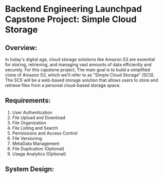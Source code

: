 # Backend Engineering Launchpad Capstone Project: Simple Cloud Storage

## Overview:
In today's digital age, cloud storage solutions like Amazon S3 are essential for storing, retrieving, and managing vast amounts of data efficiently and securely. For this capstone project, The main goal is to build a simplified clone of Amazon S3, which we'll refer to as "Simple Cloud Storage" (SCS). The SCS will be a web-based storage solution that allows users to store and retrieve files from a personal cloud-based storage space.

## Requirements:
1. User Authentication
2. File Upload and Download
3. File Organization
4. File Listing and Search
5. Permissions and Access Control
6. File Versioning
7. MetaData Management
8. File Duplication (Optional)
9. Usage Analytics (Optional)

## System Design:

